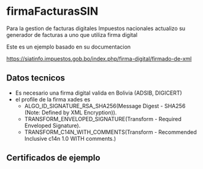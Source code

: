 # firmaFacturasSIN

Para la gestion de facturas digitales Impuestos nacionales actualizo su generador de facturas a uno que utiliza firma digital

Este es un ejemplo basado en su documentacion

https://siatinfo.impuestos.gob.bo/index.php/firma-digital/firmado-de-xml

## Datos tecnicos
- Es necesario una firma digital valida en Bolivia (ADSIB, DIGICERT)
- el profile de la firma xades es 
    - ALGO_ID_SIGNATURE_RSA_SHA256(Message Digest - SHA256 (Note: Defined by XML Encryption)).
    - TRANSFORM_ENVELOPED_SIGNATURE(Transform - Required Enveloped Signature).
    - TRANSFORM_C14N_WITH_COMMENTS(Transform - Recommended Inclusive c14n 1.0 WITH comments.)

## Certificados de ejemplo



